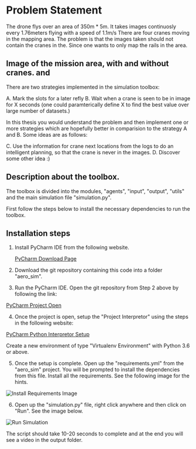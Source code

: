 # Problem Statement
The drone flys over an area of 350m * 5m. It takes images continuosly every 1.76meters flying with a speed of 1.1m/s
There are four cranes moving in the mapping area. The problem is that the images taken should not contain the cranes in the.
Since one wants to only map the rails in the area. 

## Image of the mission area, with and without cranes. and 

There are two strategies implemented in the simulation toolbox:

A. Mark the slots for a later refly
B. Wait when a crane is seen to be in image for X seconds (one could paramterically define X to find the best value 
over large number of datasets.)

In this thesis you would understand the problem and then implement one or more strategies which are hopefully better 
in comparision to the strategy A and B. Some ideas are as follows:

C. Use the information for crane next locations from the logs to do an intelligent planning, so that the crane is 
never in the images. 
D. Discover some other idea :)


## Description about the toolbox.
The toolbox is divided into the modules, "agents", "input", "output", "utils" and the main simulation file 
"simulation.py". 

First follow the steps below to install the necessary dependencies to run the toolbox.
## Installation steps
1. Install PyCharm IDE from the following website.

    [PyCharm Download Page](https://www.jetbrains.com/pycharm/download/#section=windows)

2. Download the git repository containing this code into a folder "aero_sim".

3. Run the PyCharm IDE. Open the git repository from Step 2 above by following the link:

[PyCharm Project Open](https://www.jetbrains.com/help/pycharm/opening-reopening-and-closing-projects.html#opening_projects)

4. Once the project is open, setup the "Project Interpretor" using the steps in the following website:

[PyCharm Python Interpretor Setup](https://www.jetbrains.com/help/pycharm/configuring-python-interpreter.html#add_new_project_interpreter)

Create a new environment of type "Virtualenv Environment" with Python 3.6 or above. 

5. Once the setup is complete. Open up the "requirements.yml" from the "aero_sim" project. You will be prompted to install
the dependencies from this file. Install all the requirements. See the following image for the hints.

![Install Requirements Image](https://github.com/ykhedar/aero_sim_public/images/install_requirements.PNG)

6. Open up the "simulation.py" file, right click anywhere and then click on "Run". See the image below. 

![Run Simulation](https://github.com/ykhedar/aero_sim_public/images/run_simulation.png)

The script should take 10-20 seconds to complete and at the end you will see a video in the output folder.
